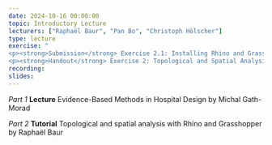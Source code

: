 ```yaml
---
date: 2024-10-16 00:00:00
topic: Introductory Lecture
lecturers: ["Raphaël Baur", "Pan Bo", "Christoph Hölscher"]
type: lecture
exercise: "
<p><strong>Submission</strong> Exercise 2.1: Installing Rhino and Grasshopper</p>
<p><strong>Handout</strong> Exercise 2: Topological and Spatial Analysis</p>"
recording:
slides:
---
```


_Part 1_ **Lecture** Evidence-Based Methods in Hospital Design by Michal Gath-Morad

_Part 2_ **Tutorial** Topological and spatial analysis with Rhino and Grasshopper by Raphaël Baur